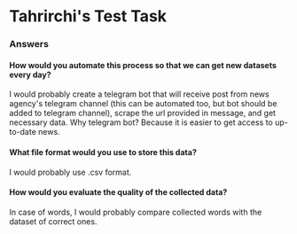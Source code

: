 # Tahrirchi's Test Task

### Answers

#### How would you automate this process so that we can get new datasets every day?
I would probably create a telegram bot that will receive post from news agency's telegram channel (this can be automated too, but bot should be added to telegram channel), scrape the url provided in message, and get necessary data.
Why telegram bot? Because it is easier to get access to up-to-date news.

#### What file format would you use to store this data?
I would probably use .csv format.

#### How would you evaluate the quality of the collected data?
In case of words, I would probably compare collected words with the dataset of correct ones.

